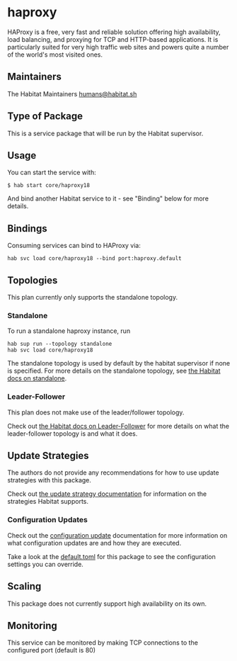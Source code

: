 # haproxy

HAProxy is a free, very fast and reliable solution offering high availability, load balancing, and proxying for TCP and HTTP-based applications. It is particularly suited for very high traffic web sites and powers quite a number of the world's most visited ones.

## Maintainers

The Habitat Maintainers humans@habitat.sh

## Type of Package

This is a service package that will be run by the Habitat supervisor.

## Usage

You can start the service with:

```
$ hab start core/haproxy18
```

And bind another Habitat service to it - see "Binding" below for more details.

## Bindings

Consuming services can bind to HAProxy via:

```
hab svc load core/haproxy18 --bind port:haproxy.default
```

## Topologies

This plan currently only supports the standalone topology.

### Standalone

To run a standalone haproxy instance, run

```
hab sup run --topology standalone
hab svc load core/haproxy18
```

The standalone topology is used by default by the habitat supervisor if none is specified.
For more details on the standalone topology, see [the Habitat docs on standalone](https://www.habitat.sh/docs/using-habitat/#standalone).

### Leader-Follower

This plan does not make use of the leader/follower topology.

Check out [the Habitat docs on Leader-Follower](https://www.habitat.sh/docs/using-habitat/#leader-follower-topology) for more details on what the leader-follower topology is and what it does.

## Update Strategies

The authors do not provide any recommendations for how to use update strategies with this package.

Check out [the update strategy documentation](https://www.habitat.sh/docs/using-habitat/#update-strategy) for information on the strategies Habitat supports.

### Configuration Updates

Check out the [configuration update](https://www.habitat.sh/docs/using-habitat/#configuration-updates) documentation for more information on what configuration updates are and how they are executed.

Take a look at the [default.toml](default.toml) for this package to see the configuration settings you can override.

## Scaling

This package does not currently support high availability on its own.

## Monitoring

This service can be monitored by making TCP connections to the configured port (default is 80)
